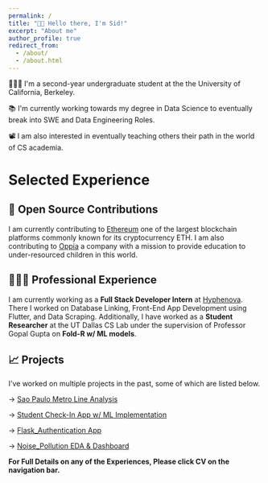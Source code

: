 ```yaml
---
permalink: /
title: "👋🏼 Hello there, I'm Sid!"
excerpt: "About me"
author_profile: true
redirect_from:
  - /about/
  - /about.html
---
```


👨🏻‍💻 I'm a second-year undergraduate student at the the University of California, Berkeley.

📚 I'm currently working towards my degree in Data Science to eventually break into SWE and Data Engineering Roles.

📽️ I am also interested in eventually teaching others their path in the world of CS academia.

# Selected Experience

## 🤖 Open Source Contributions

I am currently contributing to [Ethereum](https://github.com/ethereum/ethereum-org-website) one of the largest blockchain platforms commonly known for its cryptocurrency ETH. I am also contributing to [Oppia](https://github.com/oppia/oppia) a company with a mission to provide education to under-resourced children in this world.

## 👨🏻‍🔬 Professional Experience

I am currently working as a **Full Stack Developer Intern** at [Hyphenova](https://hyphenova.com/). There I worked on Database Linking, Front-End App Development using Flutter, and Data Scraping. Additionally, I have worked as a **Student Researcher** at the UT Dallas CS Lab under the supervision of Professor Gopal Gupta on **Fold-R w/ ML models**.

## 📈 Projects

I've worked on multiple projects in the past, some of which are listed below.

-> [Sao Paulo Metro Line Analysis](https://github.com/sidharth-05/UrbanTransit_Analysis)

-> [Student Check-In App w/ ML Implementation](https://github.com/bbbsvcyouth/BBBSVC-Youth/tree/login-signup)

-> [Flask_Authentication App](https://github.com/sidharth-05/FlaskApp-BootStrap-Auth)

-> [Noise_Pollution EDA & Dashboard](https://github.com/sidharth-05/NoisePollution_App)

**For Full Details on any of the Experiences, Please click CV on the navigation bar.**
